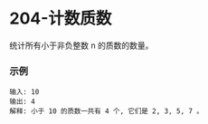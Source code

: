 # 204-计数质数

统计所有小于非负整数 n 的质数的数量。

### 示例

    输入: 10
    输出: 4
    解释: 小于 10 的质数一共有 4 个, 它们是 2, 3, 5, 7 。